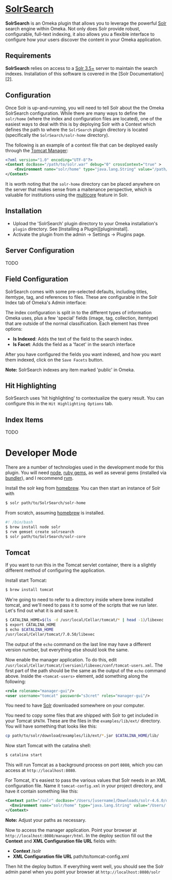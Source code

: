 # [SolrSearch][plugin]

**SolrSearch** is an Omeka plugin that allows you to leverage the powerful [Solr][solr] search engine within Omeka. Not only does Solr provide robust, configurable, full-text indexing, it also allows you a flexible interface to configure how your users discover the content in your Omeka application. 

## Requirements

**SolrSearch** relies on access to a [Solr 3.5+][solr] server to maintain the search indexes. Installation of this software is covered in the [Solr Documentation][2]. 

## Configuration

Once Solr is up-and-running, you will need to tell Solr about the the Omeka SolrSearch configuration. While there are many ways to define the `solr/home` (where the index and configuration files are located), one of the easiest ways to deal with this is by deploying Solr with a Context which defines the path to where the `SolrSearch` plugin directory is located (specifically the `SolrSearch/solr-home` directory).

The following is an example of a context file that can be deployed easily through the [Tomcat Manager][tomcatmanager]:

```xml
<?xml version="1.0" encoding="UTF-8"?>
<Context docBase="/path/to/solr.war" debug="0" crossContext="true" >
	<Environment name="solr/home" type="java.lang.String" value="/path/to/Omeka/plugins/SolrSearch/solr-home" override="true" />
</Context>
```

It is worth noting that the `solr-home` directory can be placed anywhere on the server that makes sense from a maitenance perspective, which is valuable for institutions using the [multicore][multicore] feature in Solr.

## Installation

* Upload the 'SolrSearch' plugin directory to your Omeka installation's `plugin` directory. See [Installing a Plugin][plugininstall].
* Activate the plugin from the admin → Settings → Plugins page.

## Server Configuration

TODO

## Field Configuration

SolrSearch comes with some pre-selected defaults, including titles, itemtype, tag, and references to files. These are configurable in the Solr Index tab of Omeka's Admin interface:

The index configuration is split in to the different types of information Omeka uses, plus a few 'special' fields (image, tag, collection, itemtype) that are outside of the normal classification. Each element has three options:

* **Is Indexed**: Adds the text of the field to the search index.
* **Is Facet**: Adds the field as a 'facet' in the search interface

After you have configured the fields you want indexed, and how you want them indexed, click on the `Save Facets` button. 

**Note:** SolrSearch indexes any item marked 'public' in Omeka. 

## Hit Highlighting

SolrSearch uses 'hit highlighting' to contextualize the query result. You can configure this in the `Hit Highlighting Options` tab.

## Index Items

TODO

# Developer Mode

There are a number of technologies used in the development mode for this plugin. You will need [node][node], [ruby gems][gems], as well as several gems (installed via [bundler][bundler]), and I recommend [rvm][rvm].

Install the solr keg from [homebrew][homebrew]. You can then start an instance of Solr with

```bash
$ solr path/to/SolrSearch/solr-home
```

From scratch, assuming [homebrew][homebrew] is installed.

```bash
#! /bin/bash
$ brew install node solr
$ rvm gemset create solrsearch
$ solr path/to/SolrSearch/solr-core
```

## Tomcat

If you want to run this in the Tomcat servlet container, there is a slightly different method of configuring the application.

Install start Tomcat:

```bash
$ brew install tomcat
```

We're going to need to refer to a directory inside where brew installed tomcat, and we'll need to pass it to some of the scripts that we run later. Let's find out what it is and save it.

```bash
$ CATALINA_HOME=$(ls -d /usr/local/Cellar/tomcat/* | head -1)/libexec
$ export CATALINA_HOME
$ echo $CATALINA_HOME
/usr/local/Cellar/tomcat/7.0.50/libexec
```

The output of the `echo` command on the last line may have a different version number, but everything else should look the same.


Now enable the manager application. To do this, edit `/usr/local/Cellar/tomcat/[version]/libexec/conf/tomcat-users.xml`. The first part of the path should be the same as the output of the `echo` command above. Inside the `<tomcat-users>` element, add something along the following:

```xml
<role rolename="manager-gui"/>
<user username="tomcat" password="s3cret" roles="manager-gui"/>
```

You need to have [Solr](http://lucene.apache.org/solr/) downloaded somewhere on your computer.

You need to copy some files that are shipped with Solr to get included in your Tomcat `$PATH`. These are the files in the `examples/lib/ext/` directory. You will have something that looks like this: 

```bash
cp path/to/solr/download/examples/lib/ext/*.jar $CATALINA_HOME/lib/
```

Now start Tomcat with the catalina shell:

```bash
$ catalina start
```
This will run Tomcat as a background process on port `8080`, which you can access at `http://localhost:8080`. 

For Tomcat, it's easiest to pass the various values that Solr needs in an XML configuration file. Name it `tomcat-config.xml` in your project directory, and have it contain something like this: 

```xml
<Context path="/solr" docBase="/Users/[username]/Downloads/solr-4.6.0/dist/solr-4.6.0.war" debug="0" crossContext="true">
  <Environment name="solr/home" type="java.lang.String" value="/Users/[username]/projects/SolrSearch/solr-core" override="true"/>
</Context>
```

**Note:** Adjust your paths as necessary.

Now to access the manager application. Point your browser at `http://localhost:8080/manager/html`. In the deploy section fill out the **Context** and **XML Configuration file URL** fields with: 

* **Context** /solr
* **XML Configuration file URL** path/to/tomcat-config.xml

Then hit the deploy button. If everything went well, you should see the Solr admin panel when you point your browser at `http://localhost:8080/solr`

[plugin]: http://omeka.org/add-ons/plugins/SolrSearch/
[homebrew]: http://mxcl.github.com/homebrew/
[node]: http://nodejs.org/
[gems]: http://rubygems.org/
[bundler]: http://gembundler.com/
[rvm]: http://beginrescueend.com/
[solr]: http://lucene.apache.org/solr
[tomcatmanager]: http://tomcat.apache.org/tomcat-6.0-doc/manager-howto.html
[multicore]: http://wiki.apache.org/solr/CoreAdmin
[rvm]: https://rvm.io/
